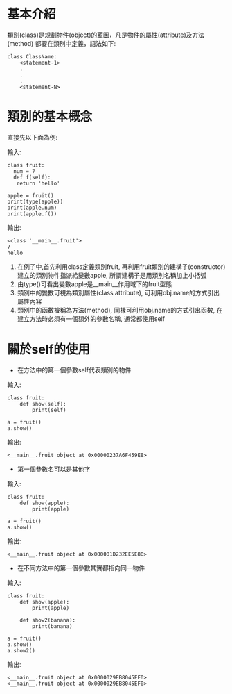 # 基本介紹

類別(class)是規劃物件(object)的藍圖，凡是物件的屬性(attribute)及方法 (method) 都要在類別中定義，語法如下:

	class ClassName:
		<statement-1>
		.
		.
		.
		<statement-N>

# 類別的基本概念

直接先以下面為例:
	
輸入:	
	
	class fruit:
	  num = 7
	  def f(self):
	   return 'hello'

	apple = fruit()
	print(type(apple))
	print(apple.num)
	print(apple.f())

輸出:

	<class '__main__.fruit'>
	7
	hello	
	
1. 在例子中,首先利用class定義類別fruit, 再利用fruit類別的建構子(constructor)建立的類別物件指派給變數apple, 所謂建構子是用類別名稱加上小括弧
2. 由type()可看出變數apple是__main__作用域下的fruit型態
3. 類別中的變數可視為類別屬性(class attribute), 可利用obj.name的方式引出屬性內容
4. 類別中的函數被稱為方法(method), 同樣可利用obj.name的方式引出函數, 在建立方法時必須有一個額外的參數名稱, 通常都使用self

# 關於self的使用
	
* 在方法中的第一個參數self代表類別的物件

輸入:	

	class fruit:
		def show(self):
			print(self)
		 
	a = fruit()
	a.show()
	
輸出:		

	<__main__.fruit object at 0x00000237A6F459E8>	
	
* 第一個參數名可以是其他字

輸入:	

	class fruit:
		def show(apple):
			print(apple)
		 
	a = fruit()
	a.show()	
	
輸出:	

	<__main__.fruit object at 0x000001D232EE5E80>	

* 在不同方法中的第一個參數其實都指向同一物件
	
輸入:

	class fruit:
		def show(apple):
			print(apple)
			
		def show2(banana):
			print(banana)

	a = fruit()
	a.show()
	a.show2()	
	
輸出: 	

	<__main__.fruit object at 0x0000029EB8045EF0>
	<__main__.fruit object at 0x0000029EB8045EF0>	


